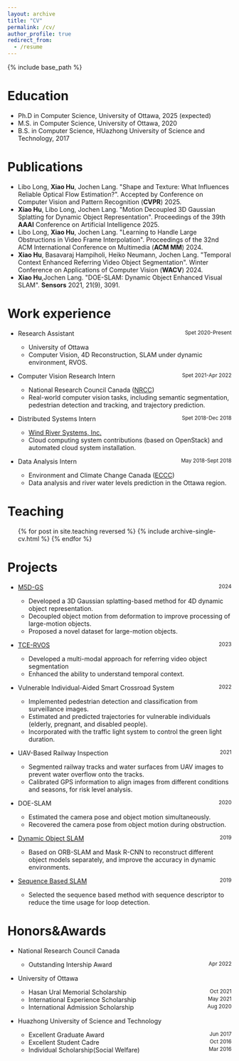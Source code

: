 ```yaml
---
layout: archive
title: "CV"
permalink: /cv/
author_profile: true
redirect_from:
  - /resume
---
```


{% include base_path %}

Education
======
* Ph.D in Computer Science, University of Ottawa, 2025 (expected)
* M.S. in Computer Science, University of Ottawa, 2020
* B.S. in Computer Science, HUazhong University of Science and Technology, 2017

Publications
======
* Libo Long, **Xiao Hu**, Jochen Lang. "Shape and Texture: What Influences Reliable Optical Flow Estimation?". Accepted by Conference on Computer Vision and Pattern Recognition (**CVPR**) 2025.
* **Xiao Hu**, Libo Long, Jochen Lang. "Motion Decoupled 3D Gaussian Splatting for Dynamic Object Representation". Proceedings of the 39th **AAAI** Conference on Artificial Intelligence 2025.
* Libo Long, **Xiao Hu**, Jochen Lang. "Learning to Handle Large Obstructions in Video Frame Interpolation". Proceedings of the 32nd ACM International Conference on Multimedia (**ACM MM**) 2024.
* **Xiao Hu**, Basavaraj Hampiholi, Heiko Neumann, Jochen Lang. "Temporal Context Enhanced Referring Video Object Segmentation". Winter Conference on Applications of Computer Vision (**WACV**) 2024.
* **Xiao Hu**,Jochen Lang. "DOE-SLAM: Dynamic Object Enhanced Visual SLAM". **Sensors** 2021, 21(9), 3091.


Work experience
======
* Research Assistant <span style="float: right;"><small>Spet 2020-Present</small></span>
  * University of Ottawa
  * Computer Vision, 4D Reconstruction, SLAM under dynamic environment, RVOS.

* Computer Vision Research Intern <span style="float: right;"><small>Spet 2021-Apr 2022</small></span>
  * National Research Council Canada ([NRCC](https://nrc.canada.ca/en))
  * Real-world computer vision tasks, including semantic segmentation, pedestrian detection and tracking, and trajectory prediction.

* Distributed Systems Intern <span style="float: right;"><small>Spet 2018-Dec 2018</small></span>
  * [Wind River Systems, Inc.](https://www.windriver.com/)
  * Cloud computing system contributions (based on OpenStack) and automated cloud system installation.
    
* Data Analysis Intern <span style="float: right;"><small>May 2018-Sept 2018</small></span>
  * Environment and Climate Change Canada ([ECCC](https://www.canada.ca/en/environment-climate-change.html))
  * Data analysis and river water levels prediction in the Ottawa region.
  
Teaching
======
  <ul>{% for post in site.teaching reversed %}
    {% include archive-single-cv.html %}
  {% endfor %}</ul>

Projects
======
* [M5D-GS](https://github.com/haliphinx/M5D-GS) <span style="float: right;"><small>2024</small></span>
  * Developed a 3D Gaussian splatting-based method for 4D dynamic object representation.
  * Decoupled object motion from deformation to improve processing of large-motion objects.
  * Proposed a novel dataset for large-motion objects.

* [TCE-RVOS](https://github.com/haliphinx/TCE-RVOS) <span style="float: right;"><small>2023</small></span>
  * Developed a multi-modal approach for referring video object segmentation
  * Enhanced the ability to understand temporal context.

* Vulnerable Individual-Aided Smart Crossroad System <span style="float: right;"><small>2022</small></span>
  * Implemented pedestrian detection and classification from surveillance images.
  * Estimated and predicted trajectories for vulnerable individuals (elderly, pregnant, and disabled people).
  * Incorporated with the traffic light system to control the green light duration.
 
* UAV-Based Railway Inspection <span style="float: right;"><small>2021</small></span>
  * Segmented railway tracks and water surfaces from UAV images to prevent water overflow onto the tracks.
  * Calibrated GPS information to align images from different conditions and seasons, for risk level analysis.

* DOE-SLAM <span style="float: right;"><small>2020</small></span>
  * Estimated the camera pose and object motion simultaneously.
  * Recovered the camera pose from object motion during obstruction.

* [Dynamic Object SLAM](https://github.com/haliphinx/Object_ORB_SLAM) <span style="float: right;"><small>2019</small></span>
  * Based on ORB-SLAM and Mask R-CNN to reconstruct different object models separately, and improve the accuracy in dynamic environments.

* [Sequence Based SLAM](https://github.com/haliphinx/SEQ_ORB_SLAM2) <span style="float: right;"><small>2019</small></span>
  * Selected the sequence based method with sequence descriptor to reduce the time usage for loop detection.  

Honors&Awards
======
* National Research Council Canada
  * Outstanding Intership Award <span style="float: right;"><small>Apr 2022</small></span>
  
* University of Ottawa
  * Hasan Ural Memorial Scholarship <span style="float: right;"><small>Oct 2021</small></span>
  * International Experience Scholarship <span style="float: right;"><small>May 2021</small></span>
  * International Admission Scholarship  <span style="float: right;"><small>Aug 2020</small></span>
  
* Huazhong University of Science and Technology
  * Excellent Graduate Award <span style="float: right;"><small>Jun 2017</small></span>
  * Excellent Student Cadre <span style="float: right;"><small>Oct 2016</small></span>
  * Individual Scholarship(Social Welfare)  <span style="float: right;"><small>Mar 2016</small></span>
